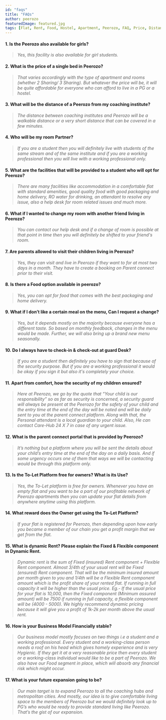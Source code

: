 ```yaml
---
id: "faqs"
title: "FAQs"
author: peerozo
featuredImage: featured.jpg
tags: [Flat, Rent, Food, Hostel, Apartment, Peerozo, FAQ, Price, Distance, Roommate, Facilities, Menu, Comfort, To-Let, Dynamic_Pricing, Owner, Partner, Investor, Parent, Professional, Student]
---
```


#### 1. Is the Peerozo also available for girls?
> *Yes, this facility is also available for girl students.*

#### 2. What is the price of a single bed in Peerozo? 
> *That varies accordingly with the type of apartment and rooms (whether 2 Sharing/ 3 Sharing). But whatever the price will be, it will be quite affordable for everyone who can afford to live in a PG or a hostel.*

#### 3. What will be the distance of a Peerozo from my coaching institute? 
> *The distance between coaching institutes and Peerozo will be a walkable distance or a very short distance that can be covered in a few minutes.*

#### 4. Who will be my room Partner? 
> *If you are a student then you will definitely live with students of the same stream and of the same institute and if you are a working professional then you will live with a working professional only.*

#### 5. What are the facilities that will be provided to a student who will opt for Peerozo? 
> *There are many facilities like accommodation in a comfortable flat with standard amenities, good quality food with good packaging and home delivery, RO water for drinking, an attendant to resolve any issue, also a help desk for room related issues and much more.*

#### 6. What if I wanted to change my room with another friend living in Peerozo? 
> *You can contact our help desk and if a change of room is possible at that point in time then you will definitely be shifted to your friend's room.*

#### 7. Are parents allowed to visit their children living in Peerozo?
> *Yes, they can visit and live in Peerozo if they want to for at most two days in a month. They have to create a booking on Parent connect prior to their visit.*

#### 8. Is there a Food option available in peerozo?
> *Yes, you can opt for food that comes with the best packaging and home delivery.*

#### 9. What if I don’t like a certain meal on the menu, Can I request a change? 
> *Yes, but it depends mostly on the majority because everyone has a different taste. So based on monthly feedback, changes in the menu would be made. Further, we will also bring up a brand new menu seasonally.*

#### 10. Do I always have to check-in & check-out at guard Desk? 
> *If you are a student then definitely you have to sign that because of the security purpose. But if you are a working professional it would be okay if you sign it but also it's completely your choice.*

#### 11. Apart from comfort, how the security of my children ensured? 
> *Here at Peerozo, we go by the quote that “Your child is our responsibility” so as far as security is concerned, a security guard will always be present at the Peerozo for the safety of your child and the entry time at the end of the day will be noted and will be daily sent to you at the parent connect platform. Along with that, the Personal attendant is a local guardian to your child. Also, He can contact Care-Hub 24 X 7 in case of any urgent issue.*

#### 12. What is the parent connect portal that is provided by Peerozo? 
> *It’s nothing but a platform where you will be sent the details about your child’s entry time at the end of the day on a daily basis. And if some urgency occurs one of them that ways we will be contacting would be through this platform only.*

#### 13. Is the To-Let Platform free for owners? What is its Use? 
> *Yes, the To-Let platform is free for owners. Whenever you have an empty flat and you want to be a part of our profitable network of Peerozo apartments then you can update your flat details from anywhere anytime using this platform.*

#### 14. What reward does the Owner get using the To-Let Platform? 
> *If your flat is registered for Peerozo, then depending upon how early you became a member of our chain you get a profit margin that we get from the flat.*

#### 15. What is dynamic Rent? Please explain the Fixed & Flexible component in Dynamic Rent.
> *Dynamic rent is the sum of Fixed (insured) Rent component + Flexible Rent component. Almost 3/4th of your usual rent will be Fixed (ensured) Rent component. That will be the minimum insured amount per month given to you and 1/4th will be a Flexible Rent component amount which is the profit share of your rented flat. If running in full capacity it will be higher than the usual price. Eg.- If the usual price for your flat is 10,000, then the Fixed component (Minimum assured amount) will be 7500 if running in full capacity, a flexible component will be (4000 - 5000). We highly recommend dynamic pricing because it will give you a profit of 1k-2k per month above the usual rent.*

#### 16. How is your Business Model Financially stable?
> *Our business model mostly focuses on two things i.e a student and a working professional. Every student and a working-class person needs a roof on his head which gives homely experience and is very Hygienic. If they get it at a very reasonable price then every student or a working-class individual would like to be a part of Peerozo. We also have our Food segment in place, which will absorb any financial risk which might occur.*

#### 17. What is your future expansion going to be? 
> *Our main target is to expand Peerozo to all the coaching hubs and metropolitan cities. And mostly, our idea is to give comfortable living space to the members of Peerozo but we would definitely look up to PG’s who would be ready to provide standard living like Peerozo. That’s the gist of our expansion.*

